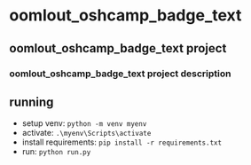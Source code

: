 # oomlout_oshcamp_badge_text
## oomlout_oshcamp_badge_text project
### oomlout_oshcamp_badge_text project description

## running
  - setup venv:  `python -m venv myenv`
  - activate:  `.\myenv\Scripts\activate`
  - install requirements:  `pip install -r requirements.txt`
  - run:  `python run.py`  
